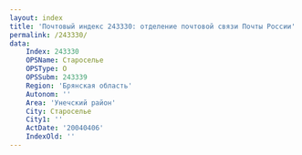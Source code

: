 ```yaml
---
layout: index
title: 'Почтовый индекс 243330: отделение почтовой связи Почты России'
permalink: /243330/
data:
    Index: 243330
    OPSName: Староселье
    OPSType: О
    OPSSubm: 243339
    Region: 'Брянская область'
    Autonom: ''
    Area: 'Унечский район'
    City: Староселье
    City1: ''
    ActDate: '20040406'
    IndexOld: ''
---
```

